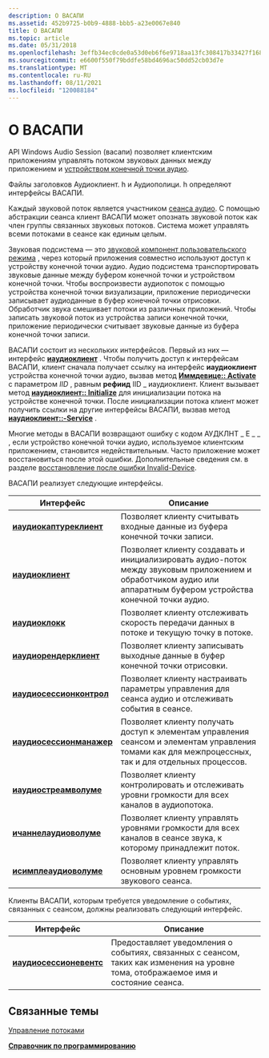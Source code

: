 ```yaml
---
description: О ВАСАПИ
ms.assetid: 452b9725-b0b9-4888-bbb5-a23e0067e840
title: О ВАСАПИ
ms.topic: article
ms.date: 05/31/2018
ms.openlocfilehash: 3effb34ec0cde0a53d0eb6f6e9718aa13fc308417b33427f168364afc32086ef
ms.sourcegitcommit: e6600f550f79bddfe58bd4696ac50dd52cb03d7e
ms.translationtype: MT
ms.contentlocale: ru-RU
ms.lasthandoff: 08/11/2021
ms.locfileid: "120088184"
---
```

# <a name="about-wasapi"></a>О ВАСАПИ

API Windows Audio Session (васапи) позволяет клиентским приложениям управлять потоком звуковых данных между приложением и [устройством конечной точки аудио](audio-endpoint-devices.md).

Файлы заголовков Аудиоклиент. h и Аудиополици. h определяют интерфейсы ВАСАПИ.

Каждый звуковой поток является участником [сеанса аудио](audio-sessions.md). С помощью абстракции сеанса клиент ВАСАПИ может опознать звуковой поток как член группы связанных звуковых потоков. Система может управлять всеми потоками в сеансе как единым целым.

Звуковая подсистема — это [звуковой компонент пользовательского режима](user-mode-audio-components.md) , через который приложения совместно используют доступ к устройству конечной точки аудио. Аудио подсистема транспортировать звуковые данные между буфером конечной точки и устройством конечной точки. Чтобы воспроизвести аудиопоток с помощью устройства конечной точки визуализации, приложение периодически записывает аудиоданные в буфер конечной точки отрисовки. Обработчик звука смешивает потоки из различных приложений. Чтобы записать звуковой поток из устройства записи конечной точки, приложение периодически считывает звуковые данные из буфера конечной точки записи.

ВАСАПИ состоит из нескольких интерфейсов. Первый из них — интерфейс [**иаудиоклиент**](/windows/desktop/api/Audioclient/nn-audioclient-iaudioclient) . Чтобы получить доступ к интерфейсам ВАСАПИ, клиент сначала получает ссылку на интерфейс **иаудиоклиент** устройства конечной точки аудио, вызвав метод [**Иммдевице:: Activate**](/windows/desktop/api/Mmdeviceapi/nf-mmdeviceapi-immdevice-activate) с параметром *IID* , равным **рефиид** IID \_ иаудиоклиент. Клиент вызывает метод [**иаудиоклиент:: Initialize**](/windows/desktop/api/Audioclient/nf-audioclient-iaudioclient-initialize) для инициализации потока на устройстве конечной точки. После инициализации потока клиент может получить ссылки на другие интерфейсы ВАСАПИ, вызвав метод [**иаудиоклиент::-Service**](/windows/desktop/api/Audioclient/nf-audioclient-iaudioclient-getservice) .

Многие методы в ВАСАПИ возвращают ошибку с кодом АУДКЛНТ \_ E \_ \_ , если устройство конечной точки аудио, используемое клиентским приложением, становится недействительным. Часто приложение может восстановиться после этой ошибки. Дополнительные сведения см. в разделе [восстановление после ошибки Invalid-Device](recovering-from-an-invalid-device-error.md).

ВАСАПИ реализует следующие интерфейсы.



| Интерфейс                                            | Описание                                                                                                                                                     |
|------------------------------------------------------|-----------------------------------------------------------------------------------------------------------------------------------------------------------------|
| [**иаудиокаптуреклиент**](/windows/desktop/api/Audioclient/nn-audioclient-iaudiocaptureclient)   | Позволяет клиенту считывать входные данные из буфера конечной точки записи.                                                                                             |
| [**иаудиоклиент**](/windows/desktop/api/Audioclient/nn-audioclient-iaudioclient)                 | Позволяет клиенту создавать и инициализировать аудио-поток между звуковым приложением и обработчиком аудио или аппаратным буфером устройства конечной точки аудио. |
| [**иаудиоклокк**](/windows/desktop/api/Audioclient/nn-audioclient-iaudioclock)                   | Позволяет клиенту отслеживать скорость передачи данных в потоке и текущую точку в потоке.                                                                        |
| [**иаудиорендерклиент**](/windows/desktop/api/Audioclient/nn-audioclient-iaudiorenderclient)     | Позволяет клиенту записывать выходные данные в буфер конечной точки отрисовки.                                                                                           |
| [**иаудиосессионконтрол**](/windows/desktop/api/Audiopolicy/nn-audiopolicy-iaudiosessioncontrol) | Позволяет клиенту настраивать параметры управления для сеанса аудио и отслеживать события в сеансе.                                                 |
| [**иаудиосессионманажер**](/windows/desktop/api/Audiopolicy/nn-audiopolicy-iaudiosessionmanager) | Позволяет клиенту получать доступ к элементам управления сеансом и элементам управления томами как для межпроцессных, так и для отдельных процессов.                                 |
| [**иаудиостреамволуме**](/windows/desktop/api/Audioclient/nn-audioclient-iaudiostreamvolume)     | Позволяет клиенту контролировать и отслеживать уровни громкости для всех каналов в аудиопотока.                                                           |
| [**ичаннелаудиоволуме**](/windows/desktop/api/Audioclient/nn-audioclient-ichannelaudiovolume)   | Позволяет клиенту управлять уровнями громкости для всех каналов в сеансе звука, к которому принадлежит поток.                                          |
| [**исимплеаудиоволуме**](/windows/desktop/api/Audioclient/nn-audioclient-isimpleaudiovolume)     | Позволяет клиенту управлять основным уровнем громкости звукового сеанса.                                                                                        |



 

Клиенты ВАСАПИ, которым требуется уведомление о событиях, связанных с сеансом, должны реализовать следующий интерфейс.



| Интерфейс                                          | Описание                                                                                                            |
|----------------------------------------------------|------------------------------------------------------------------------------------------------------------------------|
| [**иаудиосессионевентс**](/windows/desktop/api/Audiopolicy/nn-audiopolicy-iaudiosessionevents) | Предоставляет уведомления о событиях, связанных с сеансом, таких как изменения на уровне тома, отображаемое имя и состояние сеанса. |



 

## <a name="related-topics"></a>Связанные темы

<dl> <dt>

[Управление потоками](stream-management.md)
</dt> <dt>

[**Справочник по программированию**](programming-reference.md)
</dt> </dl>

 

 



